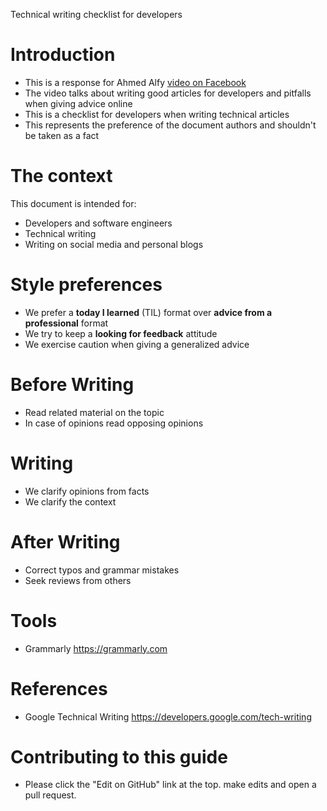 Technical writing checklist for developers


# Introduction 

- This is a response for Ahmed Alfy [video on Facebook](https://fb.watch/hP_2R6RN4b/)
- The video talks about writing good articles for developers and pitfalls when giving advice online
- This is a checklist for developers when writing technical articles
- This represents the preference of the document authors and shouldn't be taken as a fact

# The context

This document is intended for:

- Developers and software engineers
- Technical writing
- Writing on social media and personal blogs


# Style preferences

- We prefer a **today I learned** (TIL) format over **advice from a professional** format
- We try to keep a **looking for feedback** attitude
- We exercise caution when giving a generalized advice


# Before Writing

- Read related material on the topic
- In case of opinions read opposing opinions

# Writing

- We clarify opinions from facts
- We clarify the context

# After Writing

- Correct typos and grammar mistakes
- Seek reviews from others

# Tools 

- Grammarly https://grammarly.com

# References

  - Google Technical Writing https://developers.google.com/tech-writing

# Contributing to this guide

- Please click the "Edit on GitHub" link at the top. make edits and open a pull request.